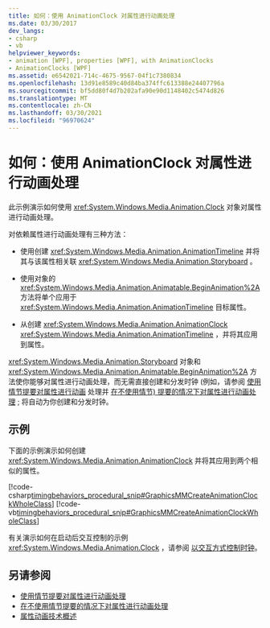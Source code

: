 ```yaml
---
title: 如何：使用 AnimationClock 对属性进行动画处理
ms.date: 03/30/2017
dev_langs:
- csharp
- vb
helpviewer_keywords:
- animation [WPF], properties [WPF], with AnimationClocks
- AnimationClocks [WPF]
ms.assetid: e6542021-714c-4675-9567-04f1c7380834
ms.openlocfilehash: 13d91e8589c40d84ba374ffc613388e24407796a
ms.sourcegitcommit: bf5dd80f4d7b202afa90e90d1148402c5474d826
ms.translationtype: MT
ms.contentlocale: zh-CN
ms.lasthandoff: 03/30/2021
ms.locfileid: "96970624"
---
```

# <a name="how-to-animate-a-property-by-using-an-animationclock"></a>如何：使用 AnimationClock 对属性进行动画处理
此示例演示如何使用 <xref:System.Windows.Media.Animation.Clock> 对象对属性进行动画处理。  
  
 对依赖属性进行动画处理有三种方法：  
  
- 使用创建 <xref:System.Windows.Media.Animation.AnimationTimeline> 并将其与该属性相关联 <xref:System.Windows.Media.Animation.Storyboard> 。  
  
- 使用对象的 <xref:System.Windows.Media.Animation.Animatable.BeginAnimation%2A> 方法将单个应用于 <xref:System.Windows.Media.Animation.AnimationTimeline> 目标属性。  
  
- 从创建 <xref:System.Windows.Media.Animation.AnimationClock> <xref:System.Windows.Media.Animation.AnimationTimeline> ，并将其应用到属性。  
  
 <xref:System.Windows.Media.Animation.Storyboard> 对象和 <xref:System.Windows.Media.Animation.Animatable.BeginAnimation%2A> 方法使你能够对属性进行动画处理，而无需直接创建和分发时钟 (例如，请参阅 [使用情节提要对属性进行动画](how-to-animate-a-property-by-using-a-storyboard.md) 处理并 [在不使用情节) 提要的情况下对属性进行动画处理](how-to-animate-a-property-without-using-a-storyboard.md) ; 将自动为你创建和分发时钟。  
  
## <a name="example"></a>示例  
 下面的示例演示如何创建 <xref:System.Windows.Media.Animation.AnimationClock> 并将其应用到两个相似的属性。  
  
 [!code-csharp[timingbehaviors_procedural_snip#GraphicsMMCreateAnimationClockWholeClass](~/samples/snippets/csharp/VS_Snippets_Wpf/timingbehaviors_procedural_snip/CSharp/AnimationClockExample.cs#graphicsmmcreateanimationclockwholeclass)]
 [!code-vb[timingbehaviors_procedural_snip#GraphicsMMCreateAnimationClockWholeClass](~/samples/snippets/visualbasic/VS_Snippets_Wpf/timingbehaviors_procedural_snip/visualbasic/animationclockexample.vb#graphicsmmcreateanimationclockwholeclass)]  
  
 有关演示如何在启动后交互控制的示例 <xref:System.Windows.Media.Animation.Clock> ，请参阅 [以交互方式控制时钟](how-to-interactively-control-a-clock.md)。  
  
## <a name="see-also"></a>另请参阅

- [使用情节提要对属性进行动画处理](how-to-animate-a-property-by-using-a-storyboard.md)
- [在不使用情节提要的情况下对属性进行动画处理](how-to-animate-a-property-without-using-a-storyboard.md)
- [属性动画技术概述](property-animation-techniques-overview.md)

